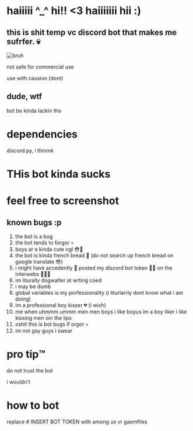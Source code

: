 # haiiiii ^_^ hi!! <3 haiiiiiii hii :)
## this is shit temp vc discord bot that makes me sufrfer. 💀

![bruh](https://i.ibb.co/3rSwMQh/9634c84aee630758edb218053d8f04e7.jpg)

not safe for commercial use

use with causion (dont)

## dude, wtf
bot be kinda lackin tho

# dependencies
discord.py, i thinmk

# THis bot kinda sucks
# feel free to screenshot

## known bugs :p

1. the bot is a bug
2. the bot tends to forgor 💀
3. boys ar e kinda cute ngl 😳🤤
4. the bot is kinda french bread 🥖 (do not search up french bread on google translate 😳)
5. i might have accedently 🥺 posted my discord bot token 😤😡 on the interwebs 🥰🥰🥺
6. im liturally dogwalter at wrting coed
7. i may be dumb
8. global variables is my porfessionality (i liturlarrly dont know what i am doing)
9. im a professional boy kisser 💔 (i wish)
10. me when uhmmm ummm men men boys i like boyus im a boy liker i like kissing men oin the lips
11. oshit this is bot bugs if orgor 💀
12. im not gay guys i swear

# pro tip™️
do not trust the bot

i wouldn't

# how to bot
replace # INSERT BOT TOKEN with among us vr gaemfiles

